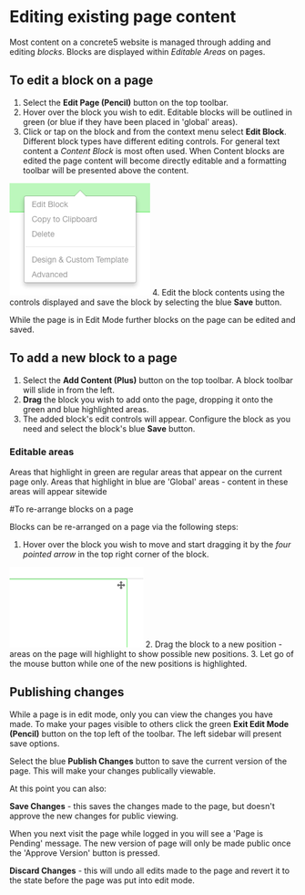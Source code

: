 # Editing existing page content

Most content on a concrete5 website is managed through adding and editing *blocks*. Blocks are displayed within *Editable Areas* on pages.

## To edit a block on a page

1. Select the **Edit Page (Pencil)** button on the top toolbar. 
2. Hover over the block you wish to edit. Editable blocks will be outlined in green (or blue if they have been placed in 'global' areas).
3. Click or tap on the block and from the context menu select **Edit Block**. Different block types have different editing controls. For general text content a *Content Block* is most often used. When Content blocks are edited the page content will become directly editable and a formatting toolbar will be presented above the content.

![](/assets/editblock.png)
 4. Edit the block contents using the controls displayed and save the block by selecting the blue **Save** button.

While the page is in Edit Mode further blocks on the page can be edited and saved.

## To add a new block to a page
1. Select the **Add Content (Plus)** button on the top toolbar. A block toolbar will slide in from the left.
2. **Drag** the block you wish to add onto the page, dropping it onto the green and blue highlighted areas.
3. The added block's edit controls will appear. Configure the block as you need and select the block's blue **Save** button.

### Editable areas
Areas that highlight in green are regular areas that appear on the current page only.
Areas that highlight in blue are 'Global' areas - content in these areas will appear sitewide

#To re-arrange blocks on a page

Blocks can be re-arranged on a page via the following steps:

1. Hover over the block you wish to move and start dragging it by the *four pointed arrow* in the top right corner of the block.

![](/assets/moveblock.png)
2. Drag the block to a new position - areas on the page will highlight to show possible new positions.
3. Let go of the mouse button while one of the new positions is highlighted.

## Publishing changes
While a page is in edit mode, only you can view the changes you have made. To make your pages visible to others click the green **Exit Edit Mode (Pencil)** button on the top left of the toolbar. The left sidebar will present save options.

Select the blue **Publish Changes** button to save the current version of the page. This will make your changes publically viewable.

At this point you can also:

**Save Changes** - this saves the changes made to the page, but doesn't approve the new changes for public viewing.

When you next visit the page while logged in you will see a 'Page is Pending' message. The new version of page will only be made public once the 'Approve Version' button is pressed.

**Discard Changes** - this will undo all edits made to the page and revert it to the state before the page was put into edit mode.



